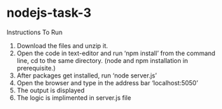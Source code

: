 # nodejs-task-3

Instructions To Run
1. Download the files and unzip it.
2. Open the code in text-editor and run ‘npm install’ from the command line, cd to the same directory. (node and npm installation in prerequisite.)
3. After packages get installed, run ‘node server.js’
4. Open the browser and type in the address bar ‘localhost:5050’
6. The output is displayed
7. The logic is implimented in server.js file
